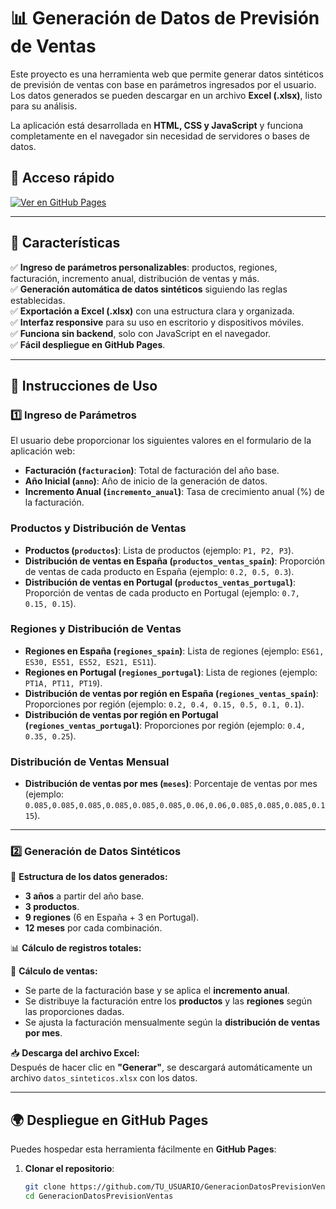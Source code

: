# 📊 Generación de Datos de Previsión de Ventas

Este proyecto es una herramienta web que permite generar datos sintéticos de previsión de ventas con base en parámetros ingresados por el usuario. Los datos generados se pueden descargar en un archivo **Excel (.xlsx)**, listo para su análisis.

La aplicación está desarrollada en **HTML, CSS y JavaScript** y funciona completamente en el navegador sin necesidad de servidores o bases de datos.

## 🚀 Acceso rápido

[![Ver en GitHub Pages](https://img.shields.io/badge/GitHub%20Pages-Visitar-blue?style=for-the-badge&logo=github)]([https://TU_USUARIO.github.io/GeneracionDatosPrevisionVentas/](https://raul27868.github.io/ICEX-GeneracionDatosPrevisionVentas/))

---

## 🚀 **Características**
✅ **Ingreso de parámetros personalizables**: productos, regiones, facturación, incremento anual, distribución de ventas y más.  
✅ **Generación automática de datos sintéticos** siguiendo las reglas establecidas.  
✅ **Exportación a Excel (.xlsx)** con una estructura clara y organizada.  
✅ **Interfaz responsive** para su uso en escritorio y dispositivos móviles.  
✅ **Funciona sin backend**, solo con JavaScript en el navegador.  
✅ **Fácil despliegue en GitHub Pages**.

---

## 📖 **Instrucciones de Uso**  

### **1️⃣ Ingreso de Parámetros**  

El usuario debe proporcionar los siguientes valores en el formulario de la aplicación web:

- **Facturación (`facturacion`)**: Total de facturación del año base.
- **Año Inicial (`anno`)**: Año de inicio de la generación de datos.
- **Incremento Anual (`incremento_anual`)**: Tasa de crecimiento anual (%) de la facturación.

### **Productos y Distribución de Ventas**
- **Productos (`productos`)**: Lista de productos (ejemplo: `P1, P2, P3`).
- **Distribución de ventas en España (`productos_ventas_spain`)**: Proporción de ventas de cada producto en España (ejemplo: `0.2, 0.5, 0.3`).
- **Distribución de ventas en Portugal (`productos_ventas_portugal`)**: Proporción de ventas de cada producto en Portugal (ejemplo: `0.7, 0.15, 0.15`).

### **Regiones y Distribución de Ventas**
- **Regiones en España (`regiones_spain`)**: Lista de regiones (ejemplo: `ES61, ES30, ES51, ES52, ES21, ES11`).
- **Regiones en Portugal (`regiones_portugal`)**: Lista de regiones (ejemplo: `PT1A, PT11, PT19`).
- **Distribución de ventas por región en España (`regiones_ventas_spain`)**: Proporciones por región (ejemplo: `0.2, 0.4, 0.15, 0.5, 0.1, 0.1`).
- **Distribución de ventas por región en Portugal (`regiones_ventas_portugal`)**: Proporciones por región (ejemplo: `0.4, 0.35, 0.25`).

### **Distribución de Ventas Mensual**
- **Distribución de ventas por mes (`meses`)**: Porcentaje de ventas por mes (ejemplo: `0.085,0.085,0.085,0.085,0.085,0.085,0.06,0.06,0.085,0.085,0.085,0.115`).

---

### **2️⃣ Generación de Datos Sintéticos**  

📌 **Estructura de los datos generados:**
- **3 años** a partir del año base.
- **3 productos**.
- **9 regiones** (6 en España + 3 en Portugal).
- **12 meses** por cada combinación.

📊 **Cálculo de registros totales:**  

📢 **Cálculo de ventas:**  
- Se parte de la facturación base y se aplica el **incremento anual**.
- Se distribuye la facturación entre los **productos** y las **regiones** según las proporciones dadas.
- Se ajusta la facturación mensualmente según la **distribución de ventas por mes**.

📥 **Descarga del archivo Excel:**  
Después de hacer clic en **"Generar"**, se descargará automáticamente un archivo `datos_sinteticos.xlsx` con los datos.

---

## 🌍 **Despliegue en GitHub Pages**
Puedes hospedar esta herramienta fácilmente en **GitHub Pages**:

1. **Clonar el repositorio**:
   ```bash
   git clone https://github.com/TU_USUARIO/GeneracionDatosPrevisionVentas.git
   cd GeneracionDatosPrevisionVentas
